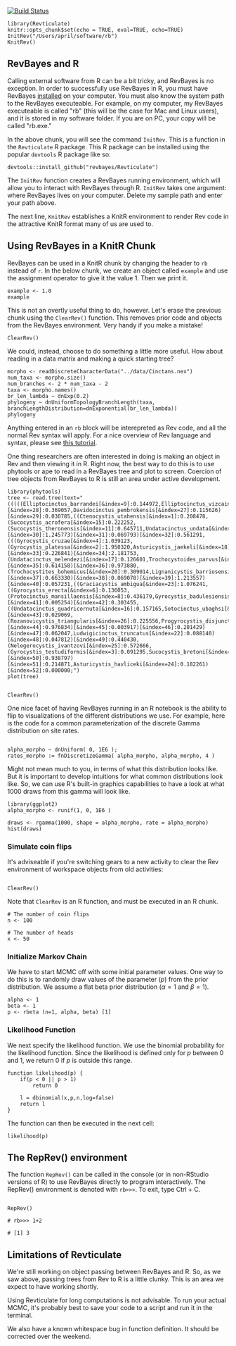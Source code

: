 [![Build Status](https://travis-ci.com/Paleantology/Revticulate.svg?branch=master)](https://travis-ci.com/Paleantology/Revticulate)


```{r setup, include=TRUE}
library(Revticulate)
knitr::opts_chunk$set(echo = TRUE, eval=TRUE, echo=TRUE)
InitRev("/Users/april/software/rb")
KnitRev()
```

## RevBayes and R

Calling external software from R can be a bit tricky, and RevBayes is no exception. In order to successfully use RevBayes in R, you must have RevBayes [installed](https://revbayes.github.io/download) on your computer. You must also know the system path to the RevBayes executeable. For example, on my computer, my RevBayes executeable is called "rb" (this will be the case for Mac and Linux users), and it is stored in my software folder. If you are on PC, your copy will be called "rb.exe."

In the above chunk, you will see the command `InitRev`. This is a function in the `Revticulate` R package. This R package can be installed using the popular `devtools` R package like so:

```{r, include=FALSE}
devtools::install_github("revbayes/Revticulate")
```

The `InitRev` function creates a RevBayes running environment, which will allow you to interact with RevBayes through R. `InitRev` takes one argument: where RevBayes lives on your computer. Delete my sample path and enter your path above.

The next line, `KnitRev` establishes a KnitR environment to render Rev code in the attractive KnitR format many of us are used to.

## Using RevBayes in a KnitR Chunk

RevBayes can be used in a KnitR chunk by changing the header to `rb` instead of `r`. In the below chunk, we create an object called `example` and use the assignment operator to give it the value 1. Then we print it. 
```{rb}
example <- 1.0
example
```
This is not an overtly useful thing to do, however. Let's erase the previous chunk using the `ClearRev()` function. This removes prior code and objects from the RevBayes environment. Very handy if you make a mistake!

```{r}
ClearRev()
```

We could, instead, choose to do something a little more useful. How about reading in a data matrix and making a quick starting tree? 

```{rb}
morpho <- readDiscreteCharacterData("../data/Cinctans.nex")
num_taxa <- morpho.size()
num_branches <- 2 * num_taxa - 2
taxa <- morpho.names()
br_len_lambda ~ dnExp(0.2)
phylogeny ~ dnUniformTopologyBranchLength(taxa, branchLengthDistribution=dnExponential(br_len_lambda))
phylogeny
```
Anything entered in an `rb` block will be interepreted as Rev code, and all the normal Rev syntax will apply. For a nice overview of Rev language and syntax, please see [this tutorial](https://revbayes.github.io/tutorials/intro/rev). 

One thing researchers are often interested in doing is making an object in Rev and then viewing it in R. Right now, the best way to do this is to use phytools or ape to read in a RevBayes tree and plot to screen. Coercion of tree objects from RevBayes to R is still an area under active development.
```{r}
library(phytools)
tree <- read.tree(text="(((((Elliptocinctus_barrandei[&index=9]:0.144972,Elliptocinctus_vizcainoi[&index=10]:0.061275)[&index=28]:0.369057,Davidocinctus_pembrokensis[&index=27]:0.115626)[&index=29]:0.030785,((Ctenocystis_utahensis[&index=1]:0.208478,(Sucocystis_acrofera[&index=15]:0.222252,(Sucocystis_theronensis[&index=11]:0.645711,Undatacinctus_undata[&index=14]:0.308441)[&index=30]:1.245773)[&index=31]:0.069793)[&index=32]:0.561291,(((Gyrocystis_cruzae[&index=4]:1.039123,(Gyrocystis_platessa[&index=2]:1.950320,Asturicystis_jaekeli[&index=18]:0.070576)[&index=33]:0.226841)[&index=34]:2.181753,(Undatacinctus_melendezi[&index=17]:0.126601,Trochocystoides_parvus[&index=21]:0.927883)[&index=35]:0.614158)[&index=36]:0.973880,(Trochocystites_bohemicus[&index=20]:0.309014,Lignanicystis_barriosensis[&index=13]:0.246747)[&index=37]:0.663330)[&index=38]:0.069078)[&index=39]:1.213557)[&index=40]:0.057231,((Graciacystis_ambigua[&index=23]:1.076241,((Gyrocystis_erecta[&index=6]:0.136053,(Protocinctus_mansillaensis[&index=8]:0.436179,Gyrocystis_badulesiensis[&index=5]:0.039494)[&index=41]:0.005254)[&index=42]:0.303455,((Undatacinctus_quadricornuta[&index=16]:0.157165,Sotocinctus_ubaghsi[&index=19]:0.054072)[&index=43]:0.029069,(Rozanovicystis_triangularis[&index=26]:0.225556,Progyrocystis_disjuncta[&index=7]:0.820703)[&index=44]:0.976834)[&index=45]:0.003917)[&index=46]:0.201429)[&index=47]:0.062047,Ludwigicinctus_truncatus[&index=22]:0.088140)[&index=48]:0.047812)[&index=49]:0.440430,(Nelegerocystis_ivantzovi[&index=25]:0.572666,(Gyrocystis_testudiformis[&index=3]:0.091295,Sucocystis_bretoni[&index=12]:0.011027)[&index=50]:0.938797)[&index=51]:0.214871,Asturicystis_havliceki[&index=24]:0.182261)[&index=52]:0.000000;")
plot(tree)
```
```{r}

ClearRev()

```


One nice facet of having RevBayes running in an R notebook is the ability to flip to visualizations of the different distributions we use. For example, here is the code for a common parameterization of the discrete Gamma distribution on site rates.

```{rb}

alpha_morpho ~ dnUniform( 0, 1E6 );
rates_morpho := fnDiscretizeGamma( alpha_morpho, alpha_morpho, 4 )
```

Might not mean much to you, in terms of what this distribution looks like. But it is important to develop intuitions for what common distributions look like. So, we can use R's built-in graphics capabilities to have a look at what 1000 draws from this gamma will look like. 

```{r}
library(ggplot2)
alpha_morpho <- runif(1, 0, 1E6 )

draws <- rgamma(1000, shape = alpha_morpho, rate = alpha_morpho)
hist(draws)
```



### Simulate coin flips

It's adviseable if you're switching gears to a new activity to clear the Rev environment of workspace objects from old activities:

```{r}

ClearRev()
```


Note that `ClearRev` is an R function, and must be executed in an R chunk.

```{rb}
# The number of coin flips
n <- 100

# The number of heads
x <- 50
```

### Initialize Markov Chain
We have to start MCMC off with some initial parameter values. One way to do this is to randomly draw values of the parameter ($p$) from the prior distribution. We assume a flat beta prior distribution ($\alpha = 1$ and $\beta = 1$).

```{rb}
alpha <- 1
beta <- 1
p <- rbeta (n=1, alpha, beta) [1]
```

### Likelihood Function
We next specify the likelihood function. We use the binomial probability for the likelihood function. Since the likelihood is defined only for $p$ between 0 and 1, we return 0 if $p$ is outside this range.

```{rb}
function likelihood(p) {
    if(p < 0 || p > 1)
        return 0

    l = dbinomial(x,p,n,log=false)
    return l
}
```

The function can then be executed in the next cell:

```{rb}
likelihood(p)
```
## The RepRev() environment

The function `RepRev()` can be called in the console (or in non-RStudio versions of R) to use RevBayes directly to program interactively. The RepRev() environment is denoted with `rb>>>`. To exit, type Ctrl + C. 

```{r}

RepRev()

# rb>>> 1+2

# [1] 3
```

## Limitations of Revticulate

We're still working on object passing between RevBayes and R. So, as we saw above, passing trees from Rev to R is a little clunky. This is an area we expect to have working shortly.

Using Revticulate for long computations is not advisable. To run your actual MCMC, it's probably best to save your code to a script and run it in the terminal.

We also have a known whitespace bug in function definition. It should be corrected over the weekend.
